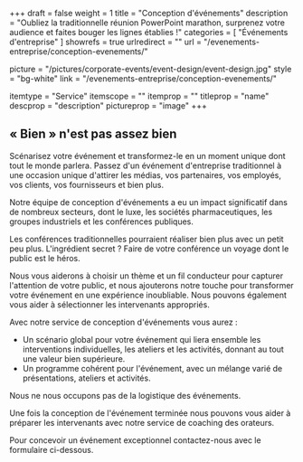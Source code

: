 +++
draft 		= false
weight		= 1
title 		= "Conception d'événements"
description	= "Oubliez la traditionnelle réunion PowerPoint marathon, surprenez votre audience et faites bouger les lignes établies !"
categories	= [ "Événements d'entreprise" ]
showrefs	= true
urlredirect	= ""
url 			= "/evenements-entreprise/conception-evenements/"

picture		= "/pictures/corporate-events/event-design/event-design.jpg"
style		= "bg-white"
link 		= "/evenements-entreprise/conception-evenements/"

itemtype		= "Service"
itemscope		= ""
itemprop		= ""
titleprop		= "name"
descprop		= "description"
pictureprop		= "image"
+++

## « Bien » n'est pas assez bien

Scénarisez votre événement et transformez-le en un moment unique dont tout le monde parlera. Passez d'un événement d'entreprise traditionnel à une occasion unique d'attirer les médias, vos partenaires, vos employés, vos clients, vos fournisseurs et bien plus. 

Notre équipe de conception d'événements a eu un impact significatif dans de nombreux secteurs, dont le luxe, les sociétés pharmaceutiques, les groupes industriels et les conférences publiques.

Les conférences traditionnelles pourraient réaliser bien plus avec un petit peu plus. L'ingrédient secret ? Faire de votre conférence un voyage dont le public est le héros.

Nous vous aiderons à choisir un thème et un fil conducteur pour capturer l'attention de votre public, et nous ajouterons notre touche pour transformer votre événement en une expérience inoubliable. Nous pouvons également vous aider à sélectionner les intervenants appropriés.

Avec notre service de conception d'événements vous aurez :

* Un scénario global pour votre événement qui liera ensemble les interventions individuelles, les ateliers et les activités, donnant au tout une valeur bien supérieure.
* Un programme cohérent pour l'événement, avec un mélange varié de présentations, ateliers et activités.

Nous ne nous occupons pas de la logistique des événements.

Une fois la conception de l'événement terminée nous pouvons vous aider à préparer les intervenants avec notre service de coaching des orateurs. 

Pour concevoir un événement exceptionnel contactez-nous avec le formulaire ci-dessous.

[pic1]: /pictures/corporate-events/event-design/event-design.jpg
